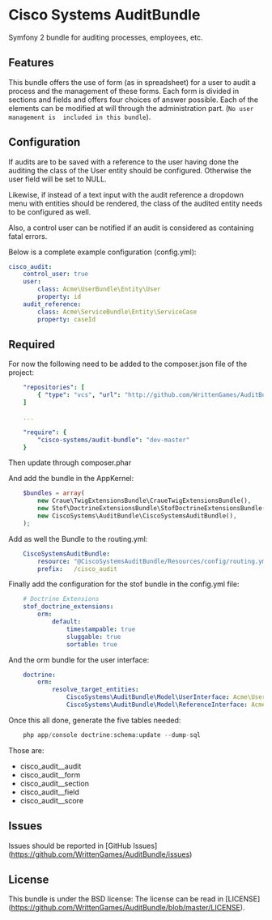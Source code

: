 Cisco Systems AuditBundle
=========================

Symfony 2 bundle for auditing processes, employees, etc.

## Features

This bundle offers the use of form (as in spreadsheet) for a user to audit a 
process and the management of these forms. Each form is divided in sections and
fields and offers four choices of answer possible. Each of the elements can be
modified at will through the administration part. (`No user management is 
included in this bundle`).

## Configuration

If audits are to be saved with a reference to the user having done the auditing
the class of the User entity should be configured. Otherwise the user field will
be set to NULL.

Likewise, if instead of a text input with the audit reference a dropdown menu
with entities should be rendered, the class of the audited entity needs to be
configured as well.

Also, a control user can be notified if an audit is considered as containing
fatal errors.

Below is a complete example configuration (config.yml):

```yaml
cisco_audit:
    control_user: true
    user:
        class: Acme\UserBundle\Entity\User
        property: id
    audit_reference:
        class: Acme\ServiceBundle\Entity\ServiceCase
        property: caseId
```

## Required

For now the following need to be added to the composer.json file of the project:

```yaml   
    "repositories": [
        { "type": "vcs", "url": "http://github.com/WrittenGames/AuditBundle" }
    ]
    
    ...

    "require": {
        "cisco-systems/audit-bundle": "dev-master"
    }
```
Then update through composer.phar

And add the bundle in the AppKernel:

```php
    $bundles = array(
        new Craue\TwigExtensionsBundle\CraueTwigExtensionsBundle(),
        new Stof\DoctrineExtensionsBundle\StofDoctrineExtensionsBundle(),
        new CiscoSystems\AuditBundle\CiscoSystemsAuditBundle(),
    );
```

Add as well the Bundle to the routing.yml:

```yaml    
    CiscoSystemsAuditBundle:
        resource: "@CiscoSystemsAuditBundle/Resources/config/routing.yml"
        prefix:   /cisco_audit
```

Finally add the configuration for the stof bundle in the config.yml file:

```yaml
    # Doctrine Extensions
    stof_doctrine_extensions:
        orm:
            default:
                timestampable: true
                sluggable: true
                sortable: true
```

And the orm bundle for the user interface:

```yaml
    doctrine:
        orm:
            resolve_target_entities: 
                CiscoSystems\AuditBundle\Model\UserInterface: Acme\UserBundle\Entity\User
                CiscoSystems\AuditBundle\Model\ReferenceInterface: Acme\UserBundle\Entity\Reference
```

Once this all done, generate the five tables needed:

```php
    php app/console doctrine:schema:update --dump-sql
```

Those are:

* cisco_audit__audit
* cisco_audit__form
* cisco_audit__section
* cisco_audit__field
* cisco_audit__score

## Issues

Issues should be reported in [GitHub Issues] (https://github.com/WrittenGames/AuditBundle/issues)

## License

This bundle is under the BSD license: The license can be read in [LICENSE] (https://github.com/WrittenGames/AuditBundle/blob/master/LICENSE).
